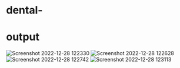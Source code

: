 # dental-

# output

![Screenshot 2022-12-28 122330](https://user-images.githubusercontent.com/121476455/209772768-2d08d92e-7626-4772-ac62-c108ccf20b1a.png)
![Screenshot 2022-12-28 122628](https://user-images.githubusercontent.com/121476455/209773744-18f12989-90b7-4f6e-bda2-ab98169ec252.png)
![Screenshot 2022-12-28 122742](https://user-images.githubusercontent.com/121476455/209774056-7830317a-0893-432f-8165-20f12c270c6d.png)
![Screenshot 2022-12-28 123113](https://user-images.githubusercontent.com/121476455/209774109-fc623380-74c6-4286-95a5-c37ae8f8798e.png)
